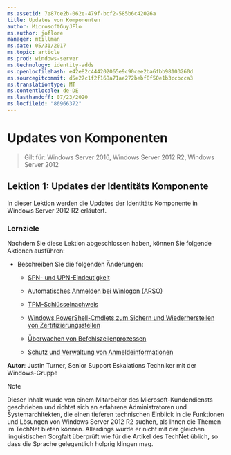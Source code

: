 ```yaml
---
ms.assetid: 7e87ce2b-062e-479f-bcf2-585b6c42026a
title: Updates von Komponenten
author: MicrosoftGuyJFlo
ms.author: joflore
manager: mtillman
ms.date: 05/31/2017
ms.topic: article
ms.prod: windows-server
ms.technology: identity-adds
ms.openlocfilehash: e42e82c444202065e9c90cee2ba6fbb98103260d
ms.sourcegitcommit: d5e27c1f2f168a71ae272bebf8f50e1b3ccbcca3
ms.translationtype: MT
ms.contentlocale: de-DE
ms.lasthandoff: 07/23/2020
ms.locfileid: "86966372"
---
```

# <a name="identity-component-updates"></a>Updates von Komponenten

>Gilt für: Windows Server 2016, Windows Server 2012 R2, Windows Server 2012

  
## <a name="lesson-1-identity-component-updates"></a>Lektion 1: Updates der Identitäts Komponente  
In dieser Lektion werden die Updates der Identitäts Komponente in Windows Server 2012 R2 erläutert.  
  
### <a name="what-you-will-learn"></a>Lernziele  
Nachdem Sie diese Lektion abgeschlossen haben, können Sie folgende Aktionen ausführen:  
  
-   Beschreiben Sie die folgenden Änderungen:  
  
    -   [SPN- und UPN-Eindeutigkeit](../../../ad-ds/manage/component-updates/SPN-and-UPN-uniqueness.md)  
  
    -   [Automatisches Anmelden bei Winlogon &#40;ARSO&#41;](../../../ad-ds/manage/component-updates/Winlogon-Automatic-Restart-Sign-On--ARSO-.md)  
  
    -   [TPM-Schlüsselnachweis](../../../ad-ds/manage/component-updates/TPM-Key-Attestation.md)  
  
    -   [Windows PowerShell-Cmdlets zum Sichern und Wiederherstellen von Zertifizierungsstellen](../../../ad-ds/manage/component-updates/CA-Backup-and-Restore-Windows-PowerShell-cmdlets.md)  
  
    -   [Überwachen von Befehlszeilenprozessen](../../../ad-ds/manage/component-updates/Command-line-process-auditing.md)  
  
    -   [Schutz und Verwaltung von Anmeldeinformationen](/previous-versions/windows/it-pro/windows-server-2012-R2-and-2012/dn408190(v=ws.11))  
  
**Autor**: Justin Turner, Senior Support Eskalations Techniker mit der Windows-Gruppe  
  
> [!NOTE]  
> Dieser Inhalt wurde von einem Mitarbeiter des Microsoft-Kundendiensts geschrieben und richtet sich an erfahrene Administratoren und Systemarchitekten, die einen tieferen technischen Einblick in die Funktionen und Lösungen von Windows Server 2012 R2 suchen, als Ihnen die Themen im TechNet bieten können. Allerdings wurde er nicht mit der gleichen linguistischen Sorgfalt überprüft wie für die Artikel des TechNet üblich, so dass die Sprache gelegentlich holprig klingen mag.  
  
